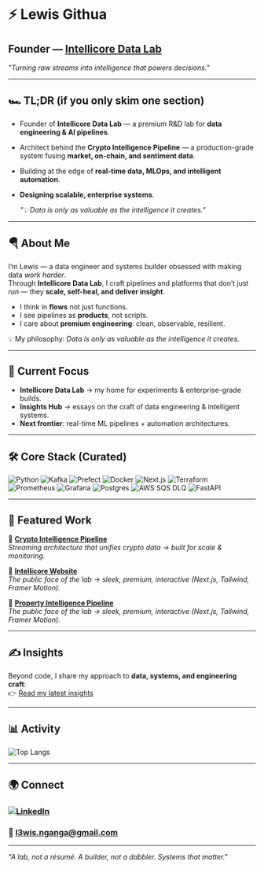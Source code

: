 # ⚡ Lewis Githua 
## Founder — [Intellicore Data Lab](https://intellicore-data-labs.vercel.app)  
*"Turning raw streams into intelligence that powers decisions."*  

---

## 🏎️ TL;DR (if you only skim one section)
- Founder of **Intellicore Data Lab** — a premium R&D lab for **data engineering & AI pipelines**.  
- Architect behind the **Crypto Intelligence Pipeline** — a production-grade system fusing **market, on-chain, and sentiment data**.  
- Building at the edge of **real-time data, MLOps, and intelligent automation**.  
- **Designing scalable, enterprise systems**.

  *"💡 Data is only as valuable as the intelligence it creates."*

---

## 🪂 About Me
I’m Lewis — a data engineer and systems builder obsessed with making data *work harder*.  
Through **Intellicore Data Lab**, I craft pipelines and platforms that don’t just *run* — they **scale, self-heal, and deliver insight**.  

- I think in **flows** not just functions.  
- I see pipelines as **products**, not scripts.  
- I care about **premium engineering**: clean, observable, resilient.  

💡 My philosophy: *Data is only as valuable as the intelligence it creates.*  

---

## 🔭 Current Focus
- **Intellicore Data Lab** → my home for experiments & enterprise-grade builds.  
- **Insights Hub** → essays on the craft of data engineering & intelligent systems.  
- **Next frontier**: real-time ML pipelines + automation architectures.  

---

## 🛠️ Core Stack (Curated)
![Python](https://img.shields.io/badge/-Python-3776AB?logo=python&logoColor=white)
![Kafka](https://img.shields.io/badge/-Kafka-231F20?logo=apachekafka&logoColor=white)
![Prefect](https://img.shields.io/badge/-Prefect-0A3E5E?logo=prefect&logoColor=white)
![Docker](https://img.shields.io/badge/-Docker-2496ED?logo=docker&logoColor=white)
![Next.js](https://img.shields.io/badge/-Next.js-000000?logo=nextdotjs&logoColor=white)
![Terraform](https://img.shields.io/badge/-Terraform-623CE4?logo=terraform&logoColor=white)
![Prometheus](https://img.shields.io/badge/-Prometheus-E6522C?logo=prometheus&logoColor=white)
![Grafana](https://img.shields.io/badge/-Grafana-F46800?logo=grafana&logoColor=white)
![Postgres](https://img.shields.io/badge/-Postgres-4169E1?logo=postgresql&logoColor=white)
![AWS SQS DLQ](https://img.shields.io/badge/-AWS%20SQS%20DLQ-FF9900?logo=amazonaws&logoColor=white)
![FastAPI](https://img.shields.io/badge/-FastAPI-009688?logo=fastapi&logoColor=white)


---

## 📂 Featured Work
🔹 [**Crypto Intelligence Pipeline**](https://github.com/Lewingtonnn/crypto-intelligence)  
*Streaming architecture that unifies crypto data → built for scale & monitoring.*  

🔹 [**Intellicore Website**](https://github.com/Lewingtonnn/intellicore-website)  
*The public face of the lab → sleek, premium, interactive (Next.js, Tailwind, Framer Motion).* 

🔹 [**Property Intelligence Pipeline**](https://github.com/Lewingtonnn/Property-Intelligence-Pipeline)  
*The public face of the lab → sleek, premium, interactive (Next.js, Tailwind, Framer Motion).*  


---

## ✍️ Insights
Beyond code, I share my approach to **data, systems, and engineering craft**:  
👉 [Read my latest insights](https://intellicore-data-labs.vercel.app/insights)  

---

## 📊 Activity
![Top Langs](https://github-readme-stats.vercel.app/api/top-langs/?username=Lewingtonnn&layout=compact&theme=radical)

---

## 🌍 Connect
### [![LinkedIn](https://img.shields.io/badge/-LinkedIn-0A66C2?logo=linkedin&logoColor=white)](https://linkedin.com/in/lewis-githua)  
### 📧 l3wis.nganga@gmail.com  

---
*"A lab, not a résumé. A builder, not a dabbler. Systems that matter."*
